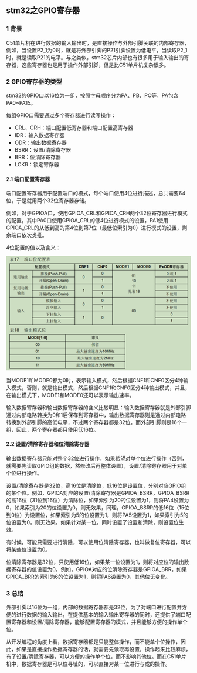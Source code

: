 ## stm32之GPIO寄存器

### 1 背景

C51单片机在进行数据的输入输出时，是直接操作与外部引脚关联的内部寄存器，例如，当设置P2_1为0时，就是将外部引脚的P21引脚设置为低电平，当读取P2_1时，就是读取P21的电平。与之类似，stm32芯片内部也有很多用于输入输出的寄存器，这些寄存器也是用于操作外部引脚，但是比C51单片机复杂很多。

### 2 GPIO寄存器的类型

stm32的GPIO口以16位为一组，按照字母顺序分为PA、PB、PC等，PA包含PA0~PA15。

每组GPIO口需要通过多个寄存器进行读写操作：

* CRL、CRH：端口配置低寄存器和端口配置高寄存器
* IDR：输入数据寄存器
* ODR：输出数据寄存器
* BSRR：设置/清除寄存器
* BRR：位清除寄存器
* LCKR：锁定寄存器

#### 2.1 端口配置寄存器

端口配置寄存器用于配置端口的模式，每个端口使用4位进行描述，总共需要64位，于是就用两个32位寄存器存储。

例如，对于GPIOA口，使用GPIOA_CRL和GPIOA_CRH两个32位寄存器进行模式的配置，其中PA0口使用GPIOA_CRL的低4位进行模式的设置，PA1使用GPIOA_CRL的从低到高的第4位到第7位（最低位索引为0）进行模式的设置，剩余端口依次类推。

4位配置的值以及含义：

![端口配置寄存器的值的含义](https://github.com/luofengmacheng/cloud_native/blob/master/stm32/pics/gpio_conf_register.png)

当MODE1和MODE0都为0时，表示输入模式，然后根据CNF1和CNF0区分4种输入模式，否则，就是输出模式，然后根据CNF1和CNF0区分4种输出模式，并且，在输出模式下，MODE1和MODE0还可以表示输出速率。

输入数据寄存器和输出数据寄存器的含义比较明显：输入数据寄存器就是外部引脚通过内部电路转换为0和1后保存到寄存器中，输出数据寄存器则是通过内部电路转换到外部引脚的高低电平，不过两个寄存器都是32位，而外部引脚则是16个一组，因此，两个寄存器都只使用低16位。

#### 2.2 设置/清除寄存器和位清除寄存器

输出数据寄存器只能对整个32位进行操作，如果希望对单个位进行操作（否则，就需要先读取GPIO组的数据，然修改后再整体设置），设置/清除寄存器用于对单个位进行操作。

设置/清除寄存器是32位，高16位是清除位，低16位是设置位，分别对应GPIO组的某个位。例如，GPIOA对应的设置/清除寄存器是GPIOA_BSRR，GPIOA_BSRR的高16位（31位到16位）为清除位，如果索引为20的位设置为1，则将PA4设置为0，如果索引为20的位设置为0，则无效果，同理，GPIOA_BSRR的低16位（15位到0位）为设置位，如果索引为5的位设置为1，则将PA5设置为1，如果索引为5的位设置为0，则无效果。如果针对某一位，同时设置了设置和清除，则设置位生效。

有时候，可能只需要进行清除，可以使用位清除寄存器，也叫做复位寄存器，可以将某些位设置为0。

位清除寄存器是32位，只使用低16位，如果某一位设置为1，则将对应位的输出数据寄存器的值设置为0。例如，GPIOA对应的位清除寄存器是GPIOA_BRR，如果GPIOA_BRR的索引为6的位设置为1，则将PA6设置为0，其他位无变化。

### 3 总结

外部引脚以16位为一组，内部的数据寄存器都是32位，为了对端口进行配置并方便的进行数据的输入输出，在提供基本的输入输出寄存器的同时，还提供了端口配置寄存器和设置/清除寄存器，能够配置寄存器的模式，并且能够方便的操作单个位。

从开发编程的角度上看，数据寄存器都是只能整体操作，而不能单个位操作，因此，如果是直接操作数据寄存器的话，就需要先读取再设置，操作起来比较麻烦，有了设置/清除寄存器，可以方便的操作单个位，而不影响其他位。而在C51单片机中，数据寄存器是可以位寻址的，可以直接对某一位进行与或的操作。
